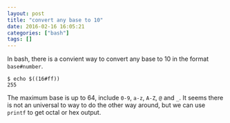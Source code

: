 ```yaml
---
layout: post
title: "convert any base to 10"
date: 2016-02-16 16:05:21
categories: ["bash"]
tags: []
---
```


In bash, there is a convient way to convert any base to 10 in the format `base#number`.

```
$ echo $((16#ff))
255
```

The maximum base is up to 64, include `0-9`, `a-z`, `A-Z`, `@` and `_`. It seems
there is not an universal to way to do the other way around, but we can use
`printf` to get octal or hex output.
